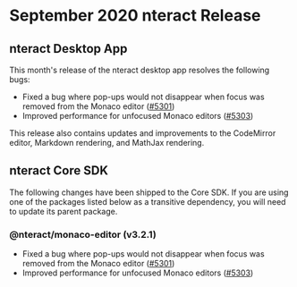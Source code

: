 # September 2020 nteract Release

## nteract Desktop App

This month's release of the nteract desktop app resolves the following bugs:

- Fixed a bug where pop-ups would not disappear when focus was removed from the Monaco editor ([#5301](https://github.com/nteract/nteract/pull/5301))
- Improved performance for unfocused Monaco editors ([#5303](https://github.com/nteract/nteract/pull/5303))

This release also contains updates and improvements to the CodeMirror editor, Markdown rendering, and MathJax rendering.

## nteract Core SDK

The following changes have been shipped to the Core SDK. If you are using one of the packages listed below as a transitive
dependency, you will need to update its parent package.

### @nteract/monaco-editor (v3.2.1)

- Fixed a bug where pop-ups would not disappear when focus was removed from the Monaco editor ([#5301](https://github.com/nteract/nteract/pull/5301))
- Improved performance for unfocused Monaco editors ([#5303](https://github.com/nteract/nteract/pull/5303))
